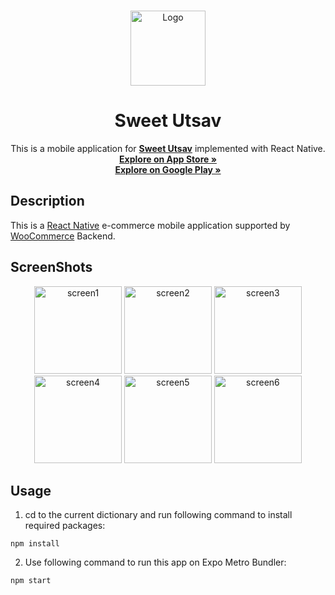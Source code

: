 <!-- PROJECT LOGO -->
<br />
<p align="center">
  <a href="https://carolinesprings.sweetutsav.com.au/">
    <img src="https://carolinesprings.sweetutsav.com.au/wp-content/uploads/2021/06/icon.png" alt="Logo" width="120" height="120">
  </a>

  <h1 align="center" >Sweet Utsav</h1>

  <p align="center">
    This is a mobile application for <a href="https://carolinesprings.sweetutsav.com.au/"><strong>Sweet Utsav</strong></a> implemented with React Native.
    <br />
    <a href="https://apps.apple.com/cn/app/sweet-utsav/id1569121232?l=en"><strong>Explore on App Store »</strong></a>
    <br />
    <a href="https://play.google.com/store/apps/details?id=com.sonia.sweetUtsav"><strong>Explore on Google Play »</strong></a>
  </p>
</p>


## Description

This is a [React Native](https://reactnative.dev/) e-commerce mobile application supported by [WooCommerce](https://woocommerce.com/?aff=17277) Backend. 



## ScreenShots
<p align="center">
  <img src="https://carolinesprings.sweetutsav.com.au/wp-content/uploads/2021/06/7917c51f8b50cb0f9439e28196b08c6.jpg" alt="screen1" width="140" >
  <img src="https://carolinesprings.sweetutsav.com.au/wp-content/uploads/2021/06/fa158908fbc8c7037280acdd9145d03.jpg" alt="screen2" width="140" >
  <img src="https://carolinesprings.sweetutsav.com.au/wp-content/uploads/2021/06/2a84bd67dfbb737526608a2878b2d39.jpg" alt="screen3" width="140" >
  <img src="https://carolinesprings.sweetutsav.com.au/wp-content/uploads/2021/06/eb58a4493370a49c445f515341513a0.jpg" alt="screen4" width="140" >
  <img src="https://carolinesprings.sweetutsav.com.au/wp-content/uploads/2021/06/5249b5ce940f3cfb1b85ef397821f4c.jpg" alt="screen5" width="140" >
  <img src="https://carolinesprings.sweetutsav.com.au/wp-content/uploads/2021/06/c01920c634cf8b77ba310f2b6feb1a6.jpg" alt="screen6" width="140" >
</p>


## Usage
1. cd to the current dictionary and run following command to install required packages:

`npm install`

2. Use following command to run this app on Expo Metro Bundler:

`npm start`


